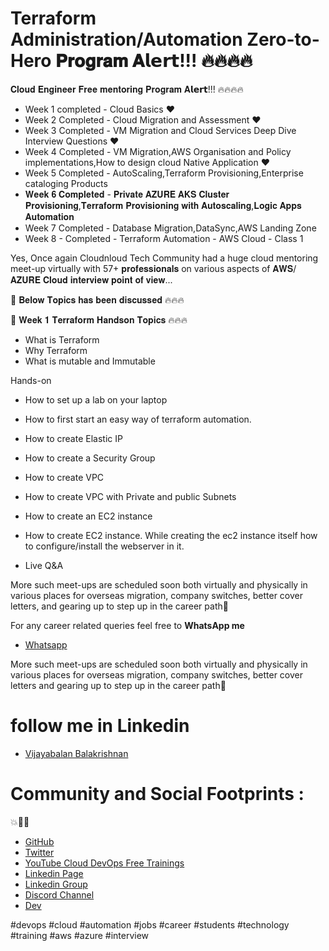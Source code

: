 # Terraform Administration/Automation Zero-to-Hero 𝐏𝐫𝐨𝐠𝐫𝐚𝐦 𝐀𝗹𝗲𝗿𝘁!!! 🔥🔥🔥🔥

𝐂𝐥𝐨𝐮𝐝 𝐄𝐧𝐠𝐢𝐧𝐞𝐞𝐫 𝐅𝐫𝐞𝐞 𝐦𝐞𝐧𝐭𝐨𝐫𝐢𝐧𝐠 𝐏𝐫𝐨𝐠𝐫𝐚𝐦 𝐀𝗹𝗲𝗿𝘁!!! 🔥🔥🔥🔥

- Week 1 completed - Cloud Basics ❤️
- Week 2 Completed - Cloud Migration and Assessment ❤️
- Week 3 Completed - VM Migration and Cloud Services Deep Dive Interview Questions ❤️
- Week 4 Completed - VM Migration,AWS Organisation and Policy implementations,How to design cloud Native Application  ❤️
- Week 5 Completed - AutoScaling,Terraform Provisioning,Enterprise cataloging Products
- 𝐖𝐞𝐞𝐤 𝟔 𝐂𝐨𝐦𝐩𝐥𝐞𝐭𝐞𝐝 - 𝐏𝐫𝐢𝐯𝐚𝐭𝐞 𝐀𝐙𝐔𝐑𝐄 𝐀𝐊𝐒 𝐂𝐥𝐮𝐬𝐭𝐞𝐫 𝐏𝐫𝐨𝐯𝐢𝐬𝐢𝐨𝐧𝐢𝐧𝐠,𝐓𝐞𝐫𝐫𝐚𝐟𝐨𝐫𝐦 𝐏𝐫𝐨𝐯𝐢𝐬𝐢𝐨𝐧𝐢𝐧𝐠 𝐰𝐢𝐭𝐡 𝐀𝐮𝐭𝐨𝐬𝐜𝐚𝐥𝐢𝐧𝐠,𝐋𝐨𝐠𝐢𝐜 𝐀𝐩𝐩𝐬 𝐀𝐮𝐭𝐨𝐦𝐚𝐭𝐢𝐨𝐧
- Week 7 Completed - Database Migration,DataSync,AWS Landing Zone
- Week 8 - Completed - Terraform Automation - AWS Cloud - Class 1


Yes, Once again Cloudnloud Tech Community had a huge cloud mentoring meet-up virtually with 57+ 𝐩𝐫𝐨𝐟𝐞𝐬𝐬𝐢𝐨𝐧𝐚𝐥𝐬 on various aspects of 𝐀𝐖𝐒/𝐀𝐙𝐔𝐑𝐄 𝐂𝐥𝐨𝐮𝐝 𝐢𝐧𝐭𝐞𝐫𝐯𝐢𝐞𝐰 𝐩𝐨𝐢𝐧𝐭 𝐨𝐟 𝐯𝐢𝐞𝐰...

🎯 𝐁𝐞𝐥𝐨𝐰 𝐓𝐨𝐩𝐢𝐜𝐬 𝐡𝐚𝐬 𝐛𝐞𝐞𝐧 𝐝𝐢𝐬𝐜𝐮𝐬𝐬𝐞𝐝 🔥🔥🔥


🎯 𝐖𝐞𝐞𝐤 𝟏 𝐓𝐞𝐫𝐫𝐚𝐟𝐨𝐫𝐦 𝐇𝐚𝐧𝐝𝐬𝐨𝐧 𝐓𝐨𝐩𝐢𝐜𝐬 🔥🔥🔥

- What is Terraform
- Why Terraform
- What is mutable and Immutable

Hands-on

- How to set up a lab on your laptop
- How to first start an easy way of terraform automation.
- How to create Elastic IP
- How to create a Security Group
- How to create VPC
- How to create VPC with Private and public Subnets
- How to create an EC2 instance
- How to create EC2 instance. While creating the ec2 instance itself how to configure/install the webserver in it.

- Live Q&A

More such meet-ups are scheduled soon both virtually and physically in various places for overseas migration, company switches, better cover letters, and gearing up to step up in the career path💯



For any career related queries feel free to  **WhatsApp me**

- [Whatsapp](https://wa.me/message/2EM3VEAMEMVHP1)

More such meet-ups are scheduled soon both virtually and physically in various places for overseas migration, company switches, better cover letters and gearing up to step up in the career path💯

# follow me in Linkedin

- [Vijayabalan Balakrishnan ](https://www.linkedin.com/in/vijaystack/)
# Community and Social Footprints :  

💥🧑‍💻 

- [GitHub](https://github.com/cloudnloud)
- [Twitter](https://twitter.com/cloudnloud)
- [YouTube Cloud DevOps Free Trainings](https://www.youtube.com/c/CloudnLoud)
- [Linkedin Page](https://www.linkedin.com/company/cloudnloud/)
- [Linkedin Group](https://www.linkedin.com/groups/9124202/)
- [Discord Channel](https://discord.com/invite/vbjRQGVhuF)
- [Dev](https://dev.to/cloudnloud)

#devops #cloud #automation #jobs #career #students #technology #training #aws #azure #interview

